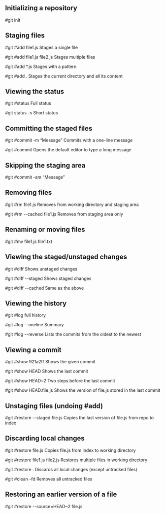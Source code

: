 ## Initializing a repository
#git init
## Staging files

#git #add file1.js 
	Stages a single file

#git #add file1.js file2.js
	Stages multiple files

#git #add *.js 
	Stages with a pattern


#git #add . 
	Stages the current directory and all its content


## Viewing the status
 
#git #status 
	Full status

#git status -s 
	Short status


## Committing the staged files

#git #commit -m “Message” 
	Commits with a one-line message

#git #commit 
	Opens the default editor to type a long message
## Skipping the staging area

#git #commit -am “Message”

## Removing files

#git #rm file1.js
	Removes from working directory and staging area

#git #rm --cached file1.js 
	Removes from staging area only


## Renaming or moving files

#git #mv file1.js file1.txt

## Viewing the staged/unstaged changes

#git #diff 
	Shows unstaged changes

#git #diff --staged 
	Shows staged changes

#git #diff --cached 
	Same as the above

## Viewing the history
#git #log 
	full history

#git #log --oneline 
	Summary

#git #log --reverse 
	Lists the commits from the oldest to the newest


## Viewing a commit
#git #show 921a2ff 
	Shows the given commit

#git #show HEAD 
	Shows the last commit

#git #show HEAD~2 
	Two steps before the last commit

#git #show HEAD:file.js 
	Shows the version of file.js stored in the last commit


## Unstaging files (undoing #add)
#git #restore --staged file.js 
	Copies the last version of file.js from repo to index


## Discarding local changes
#git #restore file.js 
	Copies file.js from index to working directory

#git #restore file1.js file2.js 
	Restores multiple files in working directory

#git #restore . 
	Discards all local changes (except untracked files)

#git #clean -fd 
	Removes all untracked files


## Restoring an earlier version of a file

#git #restore --source=HEAD~2 file.js
